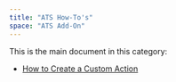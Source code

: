 ```yaml
---
title: "ATS How-To's"
space: "ATS Add-On"
---
```


This is the main document in this category:

* [How to Create a Custom Action](create-custom-action)